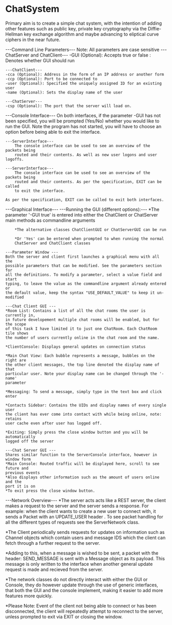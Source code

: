 # ChatSystem
Primary aim is to create a simple chat system, with the intention of adding other features such as public key, private key cryptography via the Diffie-Hellman key exchange algorithm and maybe advancing to eliptical curve ciphers in the near future.

---Command Line Parameters---
Note: All parameters are case sensitive
	---ChatServer and ChatClient---
	-GUI (Optional): Accepts true or false : Denotes whether GUI should run

	---ChatClient---
    -cca (Optional): Address in the form of an IP address or another form
    -ccp (Optional): Port to be connected to
    -user (Optional): Specified the uniquely assigned ID for an existing user
    -name (Optional): Sets the display name of the user

    ---ChatServer---
	-csp (Optional): The port that the server will load on.

---Console Interface---
	On both interfaces, if the parameter -GUI has not been specified, you will be
	prompted (Yes/No) whether you would like to run the GUI. Note the program has
	not started, you will have to choose an option before being able to exit the
	interface.

	---ServerInterface---
		The console interface can be used to see an overview of the packets being 
		routed and their contents. As well as new user logons and user logoffs.

	---ServerInterface---
		The console interface can be used to see an overview of the packets being 
		routed and their contents. As per the specification, EXIT can be called
		to exit the interface.

	As per the specification, EXIT can be called to exit both interfaces.

---Graphical Interface---
	---Running the GUI (different options):---
		*The parameter '-GUI true' is entered into either the ChatClient or 
		ChatServer main methods as commandline arguments

		*The alternative classes ChatClientGUI or ChatServerGUI can be run

		*Or 'Yes' can be entered when prompted to when running the normal
		ChatServer and ChatClient classes

	---Parameter Window ---
	Both the server and client first launches a graphical menu with all the
	possible parameters that can be modified. See the parameters section for
	all the definitions. To modify a parameter, select a value field and start 
	typing, to leave the value as the commandline argument already entered or
	the default value, keep the syntax "USE_DEFAULT_VALUE" to keep it un-modified

	---Chat Client GUI ---
	*Room List: Contains a list of all the chat rooms the user is currently in,
	in future developement multiple chat rooms will be enabled, but for the scope
	of this task I have limited it to just one ChatRoom. Each ChatRoom tile shows
	the number of users currently online in the chat room and the name.

	*ClientConsole: Displays general updates on connection status

	*Main Chat View: Each bubble represents a message, bubbles on the right are
	the other client messages, the top line denoted the display name of that
	particular user. Note your display name can be changed through the '-name'
	parameter

	*Messaging: To send a message, simply type in the text box and click enter

	*Contacts Sidebar: Contains the UIDs and display names of every single user
	the client has ever come into contact with while being online, note: retains
	user cache even after user has logged off.

	*Exiting: Simply press the close window button and you will be automatically
	logged off the server

	---Chat Server GUI ---
	Shares similar function to the ServerConsole interface, however in window form
	*Main Console: Routed traffic will be displayed here, scroll to see future and
	previous events
	*Also displays other information such as the amount of users online and the
	port it is on
	*To exit press the close window button.

---Network Overview---
*The server acts acts like a REST server, the client makes a request to the
server and the server sends a response. For example: when the client wants to
create a new user to connect with, it sends a Packet with an UPDATE_USER header
. To see packet handling for all the different types of requests see the
ServerNetwork class.

*The Client periodically sends requests for updates on information such as
Channel objects which contain users and message IDS which the client can fetch 
through a further request to the server.

*Adding to this, when a message is wished to be sent, a packet with the header:
SEND_MESSAGE is sent with a Message object as its payload. This message is only
written to the interface when another general update request is made and recieved
from the server.

*The network classes do not directly interact with either the GUI or Console, they
do however update through the use of generic interfaces, that both the GUI and the
console implement, making it easier to add more features more quickly.


*Please Note: Event of the client not being able to connect or has been disconnected,
the client will repeatedly attempt to reconnect to the server, unless prompted to exit via EXIT or closing the window.

